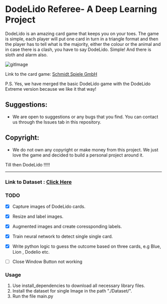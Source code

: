 # DodeLido Referee- A Deep Learning Project

DodeLido is an amazing card game that keeps you on your toes. The game is simple, each player will put one card in turn in a triangle format and then the player has to tell what is the majority, either the colour or the animal and in case there is a clash, you have to say DodeLido. Simple! And there is sloth and alarm also. 

![gitImage](https://github.com/Jayanths9/Dodelido_opencv/assets/9052405/d8003dd2-108d-4b64-97fd-904f702442a0)


Link to the card game: [Schmidt Spiele GmbH](https://www.dreimagier.de/details/produkt/dodelido-extreme.html)

P.S. Yes, we have merged the basic DodeLido game with the DodeLido Extreme version because we like it that way!

## Suggestions: 
- We are open to suggestions or any bugs that you find. You can contact us through the Issues tab in this repository. 


## Copyright:
- We do not own any copyright or make money from this project. We just love the game and decided to build a personal project around it. 


Till then DodeLido !!!!!

------

### Link to Dataset : [Click Here](https://drive.google.com/file/d/1t_2G9JKH61lNrjjcBCieCkRvlT0-tz4p/view?usp=sharing)

### TODO
- [X] Capture images of DodeLido cards. 
- [x] Resize and label images.
- [X] Augmented images and create coressponding labels.
- [X] Train neural network to detect single single card.
- [X] Write python logic to guess the outcome based on three cards, e.g Blue, Lion , Dodelio etc.
- [ ] Close Window Button not working 


### Usage
1. Use install_dependencies to download all necessary library files.
2. Install the dataset for single Image in the path "./Dataset/".
3. Run the file main.py
